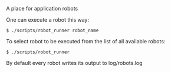 A place for application robots

One can execute a robot this way:

    $ ./scripts/robot_runner robot_name

To select robot to be executed from the list of all available robots:

    $ ./scripts/robot_runner

By default every robot writes its output to log/robots.log
